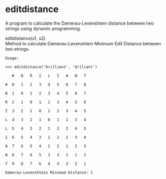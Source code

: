 editdistance
============

A program to calculate the Damerau-Levenshtein distance between two strings using dynamic programming.

editdistance(s1, s2)  
    Method to calculate Damerau-Levenshtein Minimum Edit Distance between two strings.  

    Usage:  
    
    >>> editdistance('brilliant', 'briliant')  
    
       #   B   R   I   L   I   A   N   T  
    
    #  0   1   2   3   4   5   6   7   8   
    
    B  1   0   1   2   3   4   5   6   7   
    
    R  2   1   0   1   2   3   4   5   6   
    
    I  3   2   1   0   1   2   3   4   5   
    
    L  4   3   2   1   0   1   2   3   4   
    
    L  5   4   3   2   1   2   3   4   5   
    
    I  6   5   4   3   1   1   2   3   4   
    
    A  7   6   5   4   2   2   1   2   3   
    
    N  8   7   6   5   3   3   2   1   2   
    
    T  9   8   7   6   4   4   3   2   1   
    
    Damerau-Levenshtein Minimum Distance: 1


